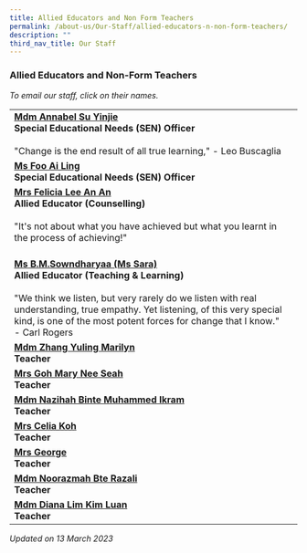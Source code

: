 ```yaml
---
title: Allied Educators and Non Form Teachers
permalink: /about-us/Our-Staff/allied-educators-n-non-form-teachers/
description: ""
third_nav_title: Our Staff
---
```

### Allied Educators and Non-Form Teachers

*To email our staff, click on their names.*

|  |  |
|---|---|
[**Mdm Annabel Su Yinjie**](mailto:su_yin_jie@moe.edu.sg)<br>**Special Educational Needs (SEN) Officer**<br><br>"Change is the end result of all true learning," - Leo Buscaglia |
[**Ms Foo Ai Ling**](mailto:foo_ai_ling@moe.edu.sg)<br>**Special Educational Needs (SEN) Officer** ||
[**Mrs Felicia Lee An An**](mailto:ang_an_an_felicia@moe.edu.sg)<br>**Allied Educator (Counselling)**<br><br>"It's not about what you have achieved but what you learnt in the process of achieving!" |
<br>[**Ms B.M.Sowndharyaa (Ms Sara)**](mailto:b_m_sowndharyaa@moe.edu.sg)<br>**Allied Educator (Teaching &amp; Learning)**<br><br>"We think we listen, but very rarely do we listen with real understanding, true empathy. Yet listening, of this very special kind, is one of the most potent forces for change that I know." - Carl Rogers<br> |
[**Mdm Zhang Yuling Marilyn**](mailto:zhang_yuling_marilyn@moe.edu.sg)<br>**Teacher** |
[**Mrs Goh Mary Nee Seah**](mailto:goh_mary_nee_seah@moe.edu.sg) <br>**Teacher** |
[**Mdm Nazihah Binte Muhammed Ikram**](mailto:nazihah_muhammed_ikram@moe.edu.sg)<br>**Teacher**  |
[**Mrs Celia Koh**](mailto:neo_chew_yen@moe.edu.sg)<br>**Teacher**   |
[**Mrs George**](mailto:ng_han_jun@moe.edu.sg)<br>**Teacher**     |
[**Mdm Noorazmah Bte Razali**](mailto:noorazmah_razali@moe.edu.sg)<br>**Teacher**      |
[**Mdm Diana Lim Kim Luan**](mailto:lim_kim_luan@moe.edu.sg)<br>**Teacher** |

*Updated on 13 March 2023*